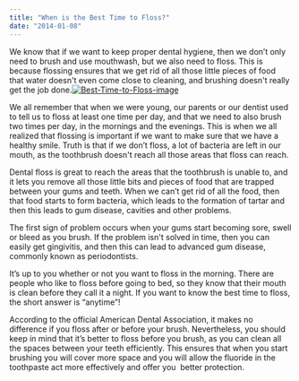 ```yaml
---
title: "When is the Best Time to Floss?"
date: "2014-01-08"
---
```


We know that if we want to keep proper dental hygiene, then we don’t only need to brush and use mouthwash, but we also need to floss. This is because flossing ensures that we get rid of all those little pieces of food that water doesn't even come close to cleaning, and brushing doesn't really get the job done.[![Best-Time-to-Floss-image](/images/Best-Time-to-Floss-image-300x199.jpg)](/images/Best-Time-to-Floss-image.jpg)

We all remember that when we were young, our parents or our dentist used to tell us to floss at least one time per day, and that we need to also brush two times per day, in the mornings and the evenings. This is when we all realized that flossing is important if we want to make sure that we have a healthy smile. Truth is that if we don’t floss, a lot of bacteria are left in our mouth, as the toothbrush doesn't reach all those areas that floss can reach.

Dental floss is great to reach the areas that the toothbrush is unable to, and it lets you remove all those little bits and pieces of food that are trapped between your gums and teeth. When we can’t get rid of all the food, then that food starts to form bacteria, which leads to the formation of tartar and then this leads to gum disease, cavities and other problems.

The first sign of problem occurs when your gums start becoming sore, swell or bleed as you brush. If the problem isn't solved in time, then you can easily get gingivitis, and then this can lead to advanced gum disease, commonly known as periodontists.

It’s up to you whether or not you want to floss in the morning. There are people who like to floss before going to bed, so they know that their mouth is clean before they call it a night. If you want to know the best time to floss, the short answer is “anytime”!

According to the official American Dental Association, it makes no difference if you floss after or before your brush. Nevertheless, you should keep in mind that it’s better to floss before you brush, as you can clean all the spaces between your teeth efficiently. This ensures that when you start brushing you will cover more space and you will allow the fluoride in the toothpaste act more effectively and offer you  better protection.

